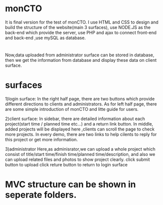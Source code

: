 # monCTO
It is final version for the test of monCTO. 
I use HTML and CSS to design and build the structure of the website(main 3 surfaces),
use NODE.JS as the back-end which provide the server, use PHP and ajax to connect front-end and back-end ,use mySQL as database.

#
Now,data uploaded from administrator surface can be stored in database,
then we get the information from database and display these data on client surface.

# surfaces
1)login surface: 
In the right half page, there are two buttons which provide different directions to clients and administrators.
As for left half page, there are some simple introduction of monCTO and litte guide for users.

2)client surface:
In sidebar, there are detailed information about each project(start time / planned time etc...) and a return link button. 
In middle, added projects will be displayed here ,clients can scroll the page to check more projects.
In every demo, there are two links to help cilents to reply for this project or get more information.

3)administrator
Here,as adminisrator,we can upload a whole project which consist of title/start time/finish time/planned time/description, 
and also we can upload related files and photos to show project clearly.
click submit button to upload
click reture button to return to login surface

# MVC structure can be shown in seperate folders.

